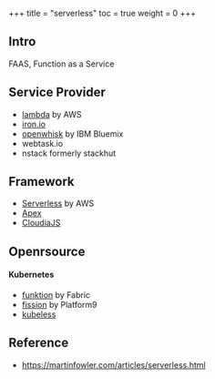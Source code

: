 +++
title  = "serverless"
toc    = true
weight = 0
+++

## Intro
FAAS, Function as a Service

## Service Provider
- [lambda](https://aws.amazon.com/ko/lambda) by AWS
- [iron.io](https://iron.io)
- [openwhisk](https://github.com/openwhisk/openwhisk) by IBM Bluemix
- webtask.io
- nstack formerly stackhut

## Framework
- [Serverless](https://serverless.com) by AWS
- [Apex](https://github.com/apex/apex)
- [CloudiaJS](https://claudiajs.com)

## Openrsource
#### Kubernetes
- [funktion](https://github.com/funktionio/funktion) by Fabric
- [fission](https://fission.io) by Platform9
- [kubeless](https://github.com/skippbox/kubeless)

## Reference
- https://martinfowler.com/articles/serverless.html
